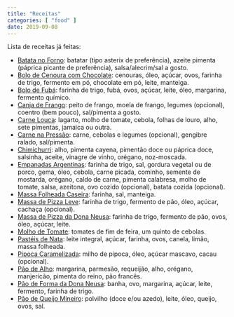 ```yaml
---
title: "Receitas"
categories: [ "food" ]
date: 2019-09-08
---
```

Lista de receitas já feitas:

 - [Batata no Forno](/receita-batata-no-forno): batatar (tipo asterix de preferência), azeite pimenta (páprica picante de preferência), salsa/alecrim/sal a gosto.
 - [Bolo de Cenoura com Chocolate](/receita-bolo-de-cenoura-com-chocolate): cenouras, óleo, açúcar, ovos, farinha de trigo, fermento em pó, chocolate em pó, leite, manteiga.
 - [Bolo de Fubá](/receita-bolo-de-fuba): farinha de trigo, fubá, ovos, açúcar, leite, óleo, margarina, fermento químico.
 - [Canja de Frango](/receita-canja-de-frango): peito de frango, moela de frango, legumes (opcional), coentro (bem pouco), sal/pimenta a gosto.
 - [Carne Louca](/receita-carne-louca): lagarto, molho de tomate, cebola, folhas de louro, alho, sete pimentas, jamaica ou outra.
 - [Carne na Pressão](/receita-carne-na-pressao): carne, cebolas e legumes (opcional), gengibre ralado, sal/pimenta.
 - [Chimichurri](/receita-chimichurri): alho, pimenta cayena, pimentão doce ou páprica doce, salsinha, aceite, vinagre de vinho, orégano, noz-moscada.
 - [Empanadas Argentinas](/receita-empanadas-argentinas): farinha de trigo, sal, gordura vegetal ou de porco, gema, óleo, cebola, carne picada, cominho, semente de mostarda, orégano, caldo de carne, pimenta calabresa, molho de tomate, salsa, azeitona, ovo cozido (opcional), batata cozida (opcional).
 - [Massa Folheada Caseira](/receita-massa-folheada): farinha, sal, manteiga.
 - [Massa de Pizza Leve](/receita-massa-de-pizza-leve): farinha de trigo, fermento de pão, óleo, açúcar, cachaça (opcional).
 - [Massa de Pizza da Dona Neusa](/receita-massa-de-pizza-da-dona-neusa): farinha de trigo, fermento de pão, ovos, óleo, açúcar, leite.
 - [Molho de Tomate](/receita-molho-de-tomate): tomates de fim de feira, um quinto de cebolas.
 - [Pastéis de Nata](/receita-pasteis-de-nata): leite integral, açúcar, farinha, ovos, canela, limão, massa folheada.
 - [Pipoca Caramelizada](/receita-pipoca-caramelizada): milho de pipoca, óleo, açúcar mascavo, cacau (opcional).
 - [Pão de Alho](/receita-pao-de-alho): margarina, parmesão, requeijão, alho, orégano, manjericão, pimenta do reino, pão francês.
 - [Pão de Forma da Dona Neusa](/receita-pao-de-forma-da-dona-neusa): banha, ovo, margarina, açúcar, leite, fermento, farinha de trigo.
 - [Pão de Queijo Mineiro](/receita-pao-de-queijo): polvilho (doce e/ou azedo), leite, óleo, queijo, ovos, sal.
